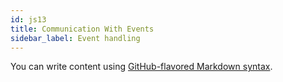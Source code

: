 ```yaml
---
id: js13
title: Communication With Events
sidebar_label: Event handling
---
```


You can write content using [GitHub-flavored Markdown syntax](https://github.github.com/gfm/).
